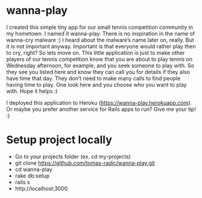 
# wanna-play

I created this simple tiny app for our small tennis competition community in my hometown. I named it wanna-play. There is no inspiration in the name of wanna-cry malware :) I heard about the malware’s name later on, really. But it is not important anyway. Important is that everyone would rather play then to cry, right? So lets move on. This little application is just to make other players of our tennis competition know that you are about to play tennis on Wednesday afternoon, for example, and you seek someone to play with. So they see you listed here and know they can call you for details if they also have time that day. They don’t need to make many calls to find people having time to play. One look here and you choose who you want to play with. Hope it helps :)

I deployed this application to Heroku (https://wanna-play.herokuapp.com). Or maybe you prefer another service for Rails apps to run? Give me your tip! :)

# Setup project locally
- Go to your projects folder (ex. cd my-projects)
- git clone https://github.com/tomas-radic/wanna-play.git
- cd wanna-play
- rake db:setup
- rails s
- http://localhost:3000
